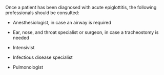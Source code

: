 Once a patient has been diagnosed with acute epiglottitis, the following professionals should be consulted:

- Anesthesiologist, in case an airway is required

- Ear, nose, and throat specialist or surgeon, in case a tracheostomy is needed

- Intensivist

- Infectious disease specialist

- Pulmonologist